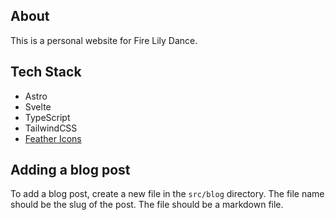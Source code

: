 ## About

This is a personal website for Fire Lily Dance.

## Tech Stack

- Astro
- Svelte
- TypeScript
- TailwindCSS
- [Feather Icons](https://feathericons.com/)

## Adding a blog post

To add a blog post, create a new file in the `src/blog` directory. The file name should be the slug of the post. The file should be a markdown file.